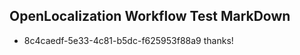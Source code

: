 ## OpenLocalization Workflow Test MarkDown
* 8c4caedf-5e33-4c81-b5dc-f625953f88a9 thanks!

<!--HONumber=Jul16_HO3-->


